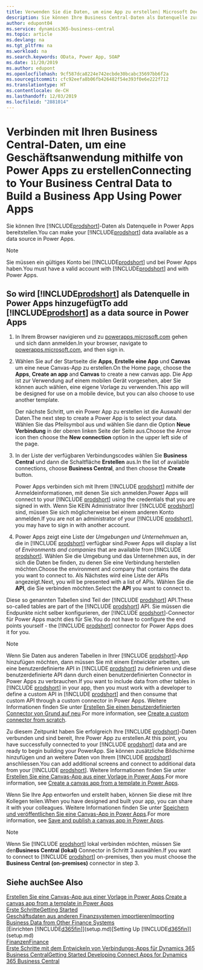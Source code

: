 ```yaml
---
title: Verwenden Sie die Daten, um eine App zu erstellen| Microsoft Docs
description: Sie können Ihre Business Central-Daten als Datenquelle zur Verfügung stellen und eine OData-URL Ihrer Webdienste festlegen, um eine Geschäftsanwendung mithilfe von Power Apps zu erstellen.
author: edupont04
ms.service: dynamics365-business-central
ms.topic: article
ms.devlang: na
ms.tgt_pltfrm: na
ms.workload: na
ms.search.keywords: OData, Power App, SOAP
ms.date: 11/20/2019
ms.author: edupont
ms.openlocfilehash: 9cf587dca8224e742ecbde30bcabc35697bb6f2a
ms.sourcegitcommit: cfc92eefa8b06fb426482f54e393f0e6e222f712
ms.translationtype: HT
ms.contentlocale: de-CH
ms.lasthandoff: 12/03/2019
ms.locfileid: "2881014"
---
```

# <a name="connecting-to-your-business-central-data-to-build-a-business-app-using-power-apps"></a><span data-ttu-id="5142b-103">Verbinden mit Ihren Business Central-Daten, um eine Geschäftsanwendung mithilfe von Power Apps zu erstellen</span><span class="sxs-lookup"><span data-stu-id="5142b-103">Connecting to Your Business Central Data to Build a Business App Using Power Apps</span></span>

<span data-ttu-id="5142b-104">Sie können Ihre [!INCLUDE[prodshort](includes/prodshort.md)]-Daten als Datenquelle in Power Apps bereitstellen.</span><span class="sxs-lookup"><span data-stu-id="5142b-104">You can make your [!INCLUDE[prodshort](includes/prodshort.md)] data available as a data source in Power Apps.</span></span>  

> [!NOTE]  
> <span data-ttu-id="5142b-105">Sie müssen ein gültiges Konto bei [!INCLUDE[prodshort](includes/prodshort.md)] und bei Power Apps haben.</span><span class="sxs-lookup"><span data-stu-id="5142b-105">You must have a valid account with [!INCLUDE[prodshort](includes/prodshort.md)] and with Power Apps.</span></span>  

## <a name="to-add-includeprodshortincludesprodshortmd-as-a-data-source-in-power-apps"></a><span data-ttu-id="5142b-106">So wird [!INCLUDE[prodshort](includes/prodshort.md)] als Datenquelle in Power Apps hinzugefügt</span><span class="sxs-lookup"><span data-stu-id="5142b-106">To add [!INCLUDE[prodshort](includes/prodshort.md)] as a data source in Power Apps</span></span>

1. <span data-ttu-id="5142b-107">In Ihrem Browser navigieren und zu [powerapps.microsoft.com](https://powerapps.microsoft.com/) gehen und sich dann anmelden.</span><span class="sxs-lookup"><span data-stu-id="5142b-107">In your browser, navigate to [powerapps.microsoft.com](https://powerapps.microsoft.com/), and then sign in.</span></span>
2. <span data-ttu-id="5142b-108">Wählen Sie auf der Startseite die **Apps**, **Erstelle eine App** und **Canvas** um eine neue Canvas-App zu erstellen.</span><span class="sxs-lookup"><span data-stu-id="5142b-108">On the Home page, choose the **Apps**, **Create an app** and **Canvas** to create a new canvas app.</span></span> <span data-ttu-id="5142b-109">Die App ist zur Verwendung auf einem mobilen Gerät vorgesehen, aber Sie können auch wählen, eine eigene Vorlage zu verwenden.</span><span class="sxs-lookup"><span data-stu-id="5142b-109">This app will be designed for use on a mobile device, but you can also choose to use another template.</span></span>

    <span data-ttu-id="5142b-110">Der nächste Schritt, um ein Power App zu erstellen ist die Auswahl der Daten.</span><span class="sxs-lookup"><span data-stu-id="5142b-110">The next step to create a Power App is to select your data.</span></span> <span data-ttu-id="5142b-111">Wählen Sie das Pfeilsymbol aus und wählen Sie dann die Option **Neue Verbindung** in der oberen linken Seite der Seite aus.</span><span class="sxs-lookup"><span data-stu-id="5142b-111">Choose the Arrow icon then choose the **New connection** option in the upper left side of the page.</span></span>
3. <span data-ttu-id="5142b-112">In der Liste der verfügbaren Verbindungscodes wählen Sie **Business Central** und dann die Schaltfläche **Erstellen** aus.</span><span class="sxs-lookup"><span data-stu-id="5142b-112">In the list of available connections, choose **Business Central**, and then choose the **Create** button.</span></span>

    <span data-ttu-id="5142b-113">Power Apps verbinden sich mit Ihrem [!INCLUDE [prodshort](includes/prodshort.md)] mithilfe der Anmeldeinformationen, mit denen Sie sich anmelden.</span><span class="sxs-lookup"><span data-stu-id="5142b-113">Power Apps will connect to your [!INCLUDE [prodshort](includes/prodshort.md)] using the credentials that you are signed in with.</span></span> <span data-ttu-id="5142b-114">Wenn Sie KEIN Administrator Ihrer [!INCLUDE [prodshort](includes/prodshort.md)] sind, müssen Sie sich möglicherweise bei einem anderen Konto anmelden.</span><span class="sxs-lookup"><span data-stu-id="5142b-114">If you are not an administrator of your [!INCLUDE [prodshort](includes/prodshort.md)], you may have to sign in with another account.</span></span>  

4. <span data-ttu-id="5142b-115">Power Apps zeigt eine Liste der *Umgebungen und Unternehmuen* an, die in [!INCLUDE [prodshort](includes/prodshort.md)] verfügbar sind.</span><span class="sxs-lookup"><span data-stu-id="5142b-115">Power Apps will display a list of *Environments and companies* that are available from [!INCLUDE [prodshort](includes/prodshort.md)].</span></span> <span data-ttu-id="5142b-116">Wählen Sie die Umgebung und das Unternehmen aus, in der sich die Daten be finden, zu denen Sie eine Verbindung herstellen möchten.</span><span class="sxs-lookup"><span data-stu-id="5142b-116">Choose the environment and company that contains the data you want to connect to.</span></span> <span data-ttu-id="5142b-117">Als Nächstes wird eine Liste der APIs angezeigt.</span><span class="sxs-lookup"><span data-stu-id="5142b-117">Next, you will be presented with a list of APIs.</span></span> <span data-ttu-id="5142b-118">Wählen Sie die **API**, die Sie verbinden möchten.</span><span class="sxs-lookup"><span data-stu-id="5142b-118">Select the **API** you want to connect to.</span></span>

<span data-ttu-id="5142b-119">Diese so genannten Tabellen sind Teil der [!INCLUDE [prodshort](includes/prodshort.md)] API.</span><span class="sxs-lookup"><span data-stu-id="5142b-119">These so-called tables are part of the [!INCLUDE [prodshort](includes/prodshort.md)] API.</span></span> <span data-ttu-id="5142b-120">Sie müssen die Endpunkte nicht selber konfigurieren, der [!INCLUDE [prodshort](includes/prodshort.md)]-Connector für Power Apps macht dies für Sie.</span><span class="sxs-lookup"><span data-stu-id="5142b-120">You do not have to configure the end points yourself - the [!INCLUDE [prodshort](includes/prodshort.md)] connector for Power Apps does it for you.</span></span>  

> [!NOTE]
> <span data-ttu-id="5142b-121">Wenn Sie Daten aus anderen Tabellen in Ihrer [!INCLUDE [prodshort](includes/prodshort.md)]-App hinzufügen möchten, dann müssen Sie mit einem Entwickler arbeiten, um eine benutzerdefinierte API in [!INCLUDE [prodshort](includes/prodshort.md)] zu definieren und diese benutzerdefinierte API dann durch einen benutzerdefinierten Connector in Power Apps zu verbrauchen.</span><span class="sxs-lookup"><span data-stu-id="5142b-121">If you want to include data from other tables in [!INCLUDE [prodshort](includes/prodshort.md)] in your app, then you must work with a developer to define a custom API in [!INCLUDE [prodshort](includes/prodshort.md)] and then consume that custom API through a custom connector in Power Apps.</span></span> <span data-ttu-id="5142b-122">Weitere Informationen finden Sie unter [Erstellen Sie einen benutzerdefinierten Connector von Grund auf neu](/connectors/custom-connectors/define-blank).</span><span class="sxs-lookup"><span data-stu-id="5142b-122">For more information, see [Create a custom connector from scratch](/connectors/custom-connectors/define-blank).</span></span>  

<span data-ttu-id="5142b-123">Zu diesem Zeitpunkt haben Sie erfolgreich Ihre [!INCLUDE [prodshort](includes/prodshort.md)]-Daten verbunden und sind bereit, Ihre Power App zu erstellen.</span><span class="sxs-lookup"><span data-stu-id="5142b-123">At this point, you have successfully connected to your [!INCLUDE [prodshort](includes/prodshort.md)] data and are ready to begin building your PowerApp.</span></span> <span data-ttu-id="5142b-124">Sie können zusätzliche Bildschirme hinzufügen und an weitere Daten von Ihrem  [!INCLUDE [prodshort](includes/prodshort.md)] anschliessen.</span><span class="sxs-lookup"><span data-stu-id="5142b-124">You can add additional screens and connect to additional data from your [!INCLUDE [prodshort](includes/prodshort.md)].</span></span> <span data-ttu-id="5142b-125">Weitere Informationen finden Sie unter [Erstellen Sie eine Canvas-App aus einer Vorlage in Power Apps](/powerapps/maker/canvas-apps/get-started-test-drive).</span><span class="sxs-lookup"><span data-stu-id="5142b-125">For more information, see [Create a canvas app from a template in Power Apps](/powerapps/maker/canvas-apps/get-started-test-drive).</span></span>  

<span data-ttu-id="5142b-126">Wenn Sie Ihre App entworfen und erstellt haben, können Sie diese mit Ihre Kollegen teilen.</span><span class="sxs-lookup"><span data-stu-id="5142b-126">When you have designed and built your app, you can share it with your colleagues.</span></span> <span data-ttu-id="5142b-127">Weitere Informationen finden Sie unter [Speichern und veröffentlichen Sie eine Canvas-App in Power Apps](/powerapps/maker/canvas-apps/save-publish-app).</span><span class="sxs-lookup"><span data-stu-id="5142b-127">For more information, see [Save and publish a canvas app in Power Apps](/powerapps/maker/canvas-apps/save-publish-app).</span></span>  

> [!NOTE]
> <span data-ttu-id="5142b-128">Wenn Sie [!INCLUDE [prodshort](includes/prodshort.md)] lokal verbinden möchten, müssen Sie den**Business Central (lokal)** Connector in Schritt 3 auswählen.</span><span class="sxs-lookup"><span data-stu-id="5142b-128">If you want to connect to [!INCLUDE [prodshort](includes/prodshort.md)] on-premises, then you must choose the **Business Central (on-premises)** connector in step 3.</span></span>  

## <a name="see-also"></a><span data-ttu-id="5142b-129">Siehe auch</span><span class="sxs-lookup"><span data-stu-id="5142b-129">See Also</span></span>

<span data-ttu-id="5142b-130">[Erstellen Sie eine Canvas-App aus einer Vorlage in Power Apps](/powerapps/maker/canvas-apps/get-started-test-drive).</span><span class="sxs-lookup"><span data-stu-id="5142b-130">[Create a canvas app from a template in Power Apps](/powerapps/maker/canvas-apps/get-started-test-drive)</span></span>  
[<span data-ttu-id="5142b-131">Erste Schritte</span><span class="sxs-lookup"><span data-stu-id="5142b-131">Getting Started</span></span>](product-get-started.md)  
[<span data-ttu-id="5142b-132">Geschäftsdaten aus anderen Finanzsystemen importieren</span><span class="sxs-lookup"><span data-stu-id="5142b-132">Importing Business Data from Other Finance Systems</span></span>](across-import-data-configuration-packages.md)  
<span data-ttu-id="5142b-133">[Einrichten [!INCLUDE[d365fin](includes/d365fin_md.md)]](setup.md)</span><span class="sxs-lookup"><span data-stu-id="5142b-133">[Setting Up [!INCLUDE[d365fin](includes/d365fin_md.md)]](setup.md)</span></span>  
[<span data-ttu-id="5142b-134">Finanzen</span><span class="sxs-lookup"><span data-stu-id="5142b-134">Finance</span></span>](finance.md)  
[<span data-ttu-id="5142b-135">Erste Schritte mit dem Entwickeln von Verbindungs-Apps für Dynamics 365 Business Central</span><span class="sxs-lookup"><span data-stu-id="5142b-135">Getting Started Developing Connect Apps for Dynamics 365 Business Central</span></span>](/dynamics365/business-central/dev-itpro/developer/devenv-develop-connect-apps)  
